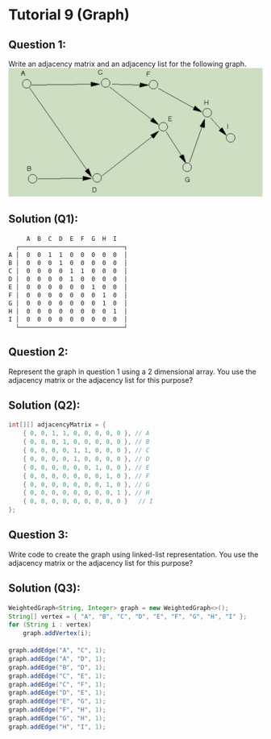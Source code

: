 # Tutorial 9 (Graph)  

## Question 1:
Write an adjacency matrix and an adjacency list for the following graph.    
!["Image](https://github.com/Xiang115/WIA1002/blob/main/Tutorial/Tutorial9/Src/Screenshot%202024-05-13%20183341.png)   

## Solution (Q1):
```
     A  B  C  D  E  F  G  H  I  
  ┌─────────────────────────────┐
A │  0  0  1  1  0  0  0  0  0  │
B │  0  0  0  1  0  0  0  0  0  │
C │  0  0  0  0  1  1  0  0  0  │
D │  0  0  0  0  1  0  0  0  0  │
E │  0  0  0  0  0  0  1  0  0  │
F │  0  0  0  0  0  0  0  1  0  │
G │  0  0  0  0  0  0  0  1  0  │
H │  0  0  0  0  0  0  0  0  1  │
I │  0  0  0  0  0  0  0  0  0  │
  └─────────────────────────────┘
```

## Question 2:
Represent the graph in question 1 using a 2 dimensional array. You use the adjacency matrix 
or the adjacency list for this purpose?   

## Solution (Q2):
```java
int[][] adjacencyMatrix = {
    { 0, 0, 1, 1, 0, 0, 0, 0, 0 }, // A
    { 0, 0, 0, 1, 0, 0, 0, 0, 0 }, // B
    { 0, 0, 0, 0, 1, 1, 0, 0, 0 }, // C
    { 0, 0, 0, 0, 1, 0, 0, 0, 0 }, // D
    { 0, 0, 0, 0, 0, 0, 1, 0, 0 }, // E
    { 0, 0, 0, 0, 0, 0, 0, 1, 0 }, // F
    { 0, 0, 0, 0, 0, 0, 0, 1, 0 }, // G
    { 0, 0, 0, 0, 0, 0, 0, 0, 1 }, // H
    { 0, 0, 0, 0, 0, 0, 0, 0, 0 }   // I
};
```

## Question 3:
Write code to create the graph using linked-list representation. You use the adjacency matrix
or the adjacency list for this purpose?  

## Solution (Q3):
```java
WeightedGraph<String, Integer> graph = new WeightedGraph<>();
String[] vertex = { "A", "B", "C", "D", "E", "F", "G", "H", "I" };
for (String i : vertex)
    graph.addVertex(i);

graph.addEdge("A", "C", 1);
graph.addEdge("A", "D", 1);
graph.addEdge("B", "D", 1);
graph.addEdge("C", "E", 1);
graph.addEdge("C", "F", 1);
graph.addEdge("D", "E", 1);
graph.addEdge("E", "G", 1);
graph.addEdge("F", "H", 1);
graph.addEdge("G", "H", 1);
graph.addEdge("H", "I", 1);
```